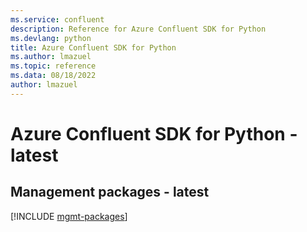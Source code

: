 ```yaml
---
ms.service: confluent
description: Reference for Azure Confluent SDK for Python
ms.devlang: python
title: Azure Confluent SDK for Python
ms.author: lmazuel
ms.topic: reference
ms.data: 08/18/2022
author: lmazuel
---
```

# Azure Confluent SDK for Python - latest

## Management packages - latest
[!INCLUDE [mgmt-packages](confluent-mgmt-index.md)]